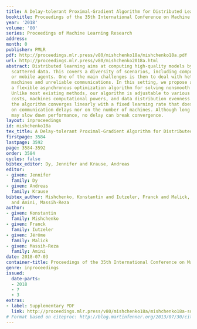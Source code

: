 ```yaml
---
title: A Delay-tolerant Proximal-Gradient Algorithm for Distributed Learning
booktitle: Proceedings of the 35th International Conference on Machine Learning
year: '2018'
volume: '80'
series: Proceedings of Machine Learning Research
address: 
month: 0
publisher: PMLR
pdf: http://proceedings.mlr.press/v80/mishchenko18a/mishchenko18a.pdf
url: http://proceedings.mlr.press/v80/mishchenko2018a.html
abstract: Distributed learning aims at computing high-quality models by training over
  scattered data. This covers a diversity of scenarios, including computer clusters
  or mobile agents. One of the main challenges is then to deal with heterogeneous
  machines and unreliable communications. In this setting, we propose and analyze
  a flexible asynchronous optimization algorithm for solving nonsmooth learning problems.
  Unlike most existing methods, our algorithm is adjustable to various levels of communication
  costs, machines computational powers, and data distribution evenness. We prove that
  the algorithm converges linearly with a fixed learning rate that does not depend
  on communication delays nor on the number of machines. Although long delays in communication
  may slow down performance, no delay can break convergence.
layout: inproceedings
id: mishchenko18a
tex_title: A Delay-tolerant Proximal-Gradient Algorithm for Distributed Learning
firstpage: 3584
lastpage: 3592
page: 3584-3592
order: 3584
cycles: false
bibtex_editor: Dy, Jennifer and Krause, Andreas
editor:
- given: Jennifer
  family: Dy
- given: Andreas
  family: Krause
bibtex_author: Mishchenko, Konstantin and Iutzeler, Franck and Malick, J{\'e}r{\^o}me
  and Amini, Massih-Reza
author:
- given: Konstantin
  family: Mishchenko
- given: Franck
  family: Iutzeler
- given: Jérôme
  family: Malick
- given: Massih-Reza
  family: Amini
date: 2018-07-03
container-title: Proceedings of the 35th International Conference on Machine Learning
genre: inproceedings
issued:
  date-parts:
  - 2018
  - 7
  - 3
extras:
- label: Supplementary PDF
  link: http://proceedings.mlr.press/v80/mishchenko18a/mishchenko18a-supp.pdf
# Format based on citeproc: http://blog.martinfenner.org/2013/07/30/citeproc-yaml-for-bibliographies/
---
```

